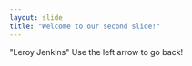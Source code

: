```yaml
---
layout: slide
title: "Welcome to our second slide!"
---
```

"Leroy Jenkins"
Use the left arrow to go back!
